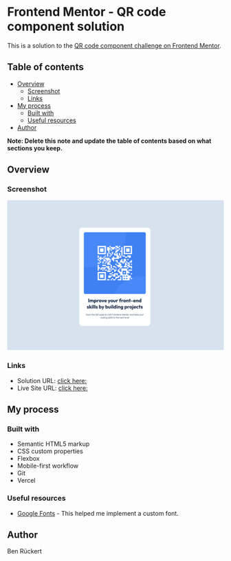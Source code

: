 # Frontend Mentor - QR code component solution

This is a solution to the [QR code component challenge on Frontend Mentor](https://www.frontendmentor.io/challenges/qr-code-component-iux_sIO_H).

## Table of contents

- [Overview](#overview)
  - [Screenshot](#screenshot)
  - [Links](#links)
- [My process](#my-process)
  - [Built with](#built-with)
  - [Useful resources](#useful-resources)
- [Author](#author)

**Note: Delete this note and update the table of contents based on what sections you keep.**

## Overview

### Screenshot

![](./qr-screenshot.png)


### Links

- Solution URL: [click here:](https://www.frontendmentor.io/solutions/qr-code-component-bMb1zcobTg)
- Live Site URL: [click here:](https://qr-code-component-gold-pi.vercel.app/)

## My process

### Built with

- Semantic HTML5 markup
- CSS custom properties
- Flexbox
- Mobile-first workflow
- Git
- Vercel


### Useful resources

- [Google Fonts](https://fonts.google.com/specimen/Outfit) - This helped me implement a custom font.

## Author

Ben Rückert
